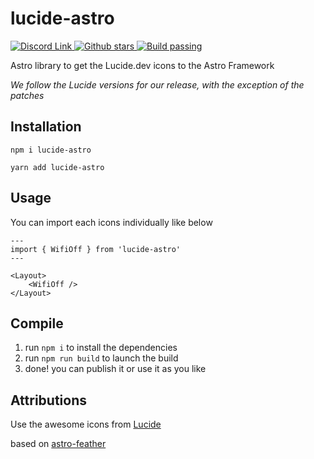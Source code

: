 # lucide-astro

<a href="https://discord.gg/BsNNqNJ4Yj">
	<img src="https://img.shields.io/discord/1143555541004726272?color=%235865F2&label=Discord" alt="Discord Link">
</a>
<a href="https://github.com/dzeiocom/lucide-astro/stargazers">
	<img src="https://img.shields.io/github/stars/dzeiocom/lucide-astro?style=flat-square" alt="Github stars">
</a>
<a href="https://github.com/dzeiocom/lucide-astro/actions/workflows/build_publish.yml">
	<img src="https://img.shields.io/github/actions/workflow/status/dzeiocom/lucide-astro/build_publish.yml?style=flat-square" alt="Build passing" />
</a>

Astro library to get the Lucide.dev icons to the Astro Framework

_We follow the Lucide versions for our release, with the exception of the patches_

## Installation

```
npm i lucide-astro
```

```
yarn add lucide-astro
```

## Usage

You can import each icons individually like below

```astro
---
import { WifiOff } from 'lucide-astro'
---

<Layout>
	<WifiOff />
</Layout>
```

## Compile

1. run `npm i` to install the dependencies
2. run `npm run build` to launch the build
3. done! you can publish it or use it as you like

## Attributions

Use the awesome icons from [Lucide](https://lucide.dev/)

based on [astro-feather](https://github.com/gabrlyg/astro-feather)
